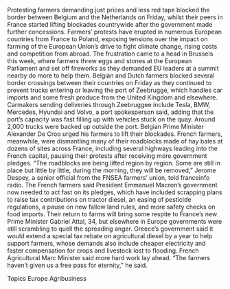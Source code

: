 Protesting farmers demanding just prices and less red tape blocked the border between Belgium and the Netherlands on Friday, whilst their peers in France started lifting blockades countrywide after the government made further concessions.
Farmers’ protests have erupted in numerous European countries from France to Poland, exposing tensions over the impact on farming of the European Union’s drive to fight climate change, rising costs and competition from abroad.
The frustration came to a head in Brussels this week, where farmers threw eggs and stones at the European Parliament and set off fireworks as they demanded EU leaders at a summit nearby do more to help them.
Belgian and Dutch farmers blocked several border crossings between their countries on Friday as they continued to prevent trucks entering or leaving the port of Zeebrugge, which handles car imports and some fresh produce from the United Kingdom and elsewhere.
Carmakers sending deliveries through Zeebruggee include Tesla, BMW, Mercedes, Hyundai and Volvo, a port spokesperson said, adding that the port’s capacity was fast filling up with vehicles stuck on the quay. Around 2,000 trucks were backed up outside the port.
Belgian Prime Minister Alexander De Croo urged his farmers to lift their blockades.
French farmers, meanwhile, were dismantling many of their roadblocks made of hay bales at dozens of sites across France, including several highways leading into the French capital, pausing their protests after receiving more government pledges.
“The roadblocks are being lifted region by region. Some are still in place but little by little, during the morning, they will be removed,” Jerome Despey, a senior official from the FNSEA farmers’ union, told franceinfo radio.
The French farmers said President Emmanuel Macron’s government now needed to act fast on its pledges, which have included scrapping plans to raise tax contributions on tractor diesel, an easing of pesticide regulations, a pause on new fallow land rules, and more safety checks on food imports.
Their return to farms will bring some respite to France’s new Prime Minister Gabriel Attal, 34, but elsewhere in Europe governments were still scrambling to quell the spreading anger.
Greece’s government said it would extend a special tax rebate on agricultural diesel by a year to help support farmers, whose demands also include cheaper electricity and faster compensation for crops and livestock lost to flooding.
French Agricultural Marc Minister said more hard work lay ahead. “The farmers haven’t given us a free pass for eternity,” he said.

Topics
Europe
Agribusiness
